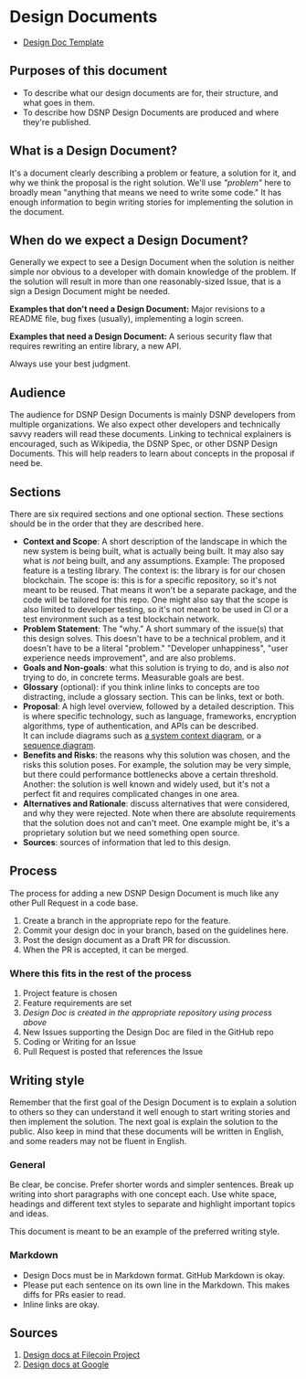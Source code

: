 # Design Documents

* [Design Doc Template](https://github.com/LibertyDSNP/meta/blob/main/templates/DESIGN_DOC_TEMPLATE.md)

## Purposes of this document
* To describe what our design documents are for, their structure, and what goes in them.
* To describe how DSNP Design Documents are produced and where they're published.

## What is a Design Document?
It's a document clearly describing a problem or feature, a solution for it, and why we think the proposal is the right solution.
We'll use _"problem"_ here to broadly mean "anything that means we need to write some code."
It has enough information to begin writing stories for implementing the solution in the document.

## When do we expect a Design Document?
Generally we expect to see a Design Document when the solution is neither simple nor obvious to a developer with domain knowledge of the problem.
If the solution will result in more than one reasonably-sized Issue, that is a sign a Design Document might be needed.

**Examples that don't need a Design Document:** Major revisions to a README file, bug fixes (usually), implementing a login screen.

**Examples that need a Design Document:** A serious security flaw that requires rewriting an entire library, a new API.  

Always use your best judgment.

## Audience
The audience for DSNP Design Documents is mainly DSNP developers from multiple organizations.
We also expect other developers and technically savvy readers will read these documents. 
Linking to technical explainers is encouraged, such as Wikipedia, the DSNP Spec, or other DSNP Design Documents.
This will help readers to learn about concepts in the proposal if need be.

## Sections
There are six required sections and one optional section.
These sections should be in the order that they are described here.

* **Context and Scope**: A short description of the landscape in which the new system is being built, what is actually being built. It may also say what is _not_ being built, and any assumptions. 
    Example:  The proposed feature is a testing library. 
    The context is: the library is for our chosen blockchain. 
    The scope is: this is for a specific repository, so it's not meant to be reused. 
    That means it won't be a separate package, and the code will be tailored for this repo.
    One might also say that the scope is also limited to developer testing, so it's not meant to be used in CI or a test environment such as a test blockchain network.
* **Problem Statement**: The "why." A short summary of the issue(s) that this design solves.
    This doesn't have to be a technical problem, and it doesn't have to be a literal "problem." 
    "Developer unhappiness", "user experience needs improvement", and  are also problems.
* **Goals and Non-goals**:  what this solution is trying to do, and is also _not_ trying to do, in concrete terms.  Measurable goals are best.
* **Glossary** (optional): if you think inline links to concepts are too distracting, include a glossary section.
    This can be links, text or both.
* **Proposal**: A high level overview, followed by a detailed description. 
    This is where specific technology, such as language, frameworks, encryption algorithms, type of authentication, and APIs can be described.  
    It can include diagrams such as [a system context diagram](https://en.wikipedia.org/wiki/System_context_diagram), or a [sequence diagram](https://www.geeksforgeeks.org/unified-modeling-language-uml-sequence-diagrams/).
* **Benefits and Risks**: the reasons why this solution was chosen, and the risks this solution poses.
    For example, the solution may be very simple, but there could performance bottlenecks above a certain threshold.
    Another: the solution is well known and widely used, but it's not a perfect fit and requires complicated changes in one area.   
* **Alternatives and Rationale**: discuss alternatives that were considered, and why they were rejected. 
    Note when there are absolute requirements that the solution does not and can't meet.
    One example might be, it's a proprietary solution but we need something open source.
* **Sources**: sources of information that led to this design.

## Process
The process for adding a new DSNP Design Document is much like any other Pull Request in a code base.
1. Create a branch in the appropriate repo for the feature.
2. Commit your design doc in your branch, based on the guidelines here.
3. Post the design document as a Draft PR for discussion.
4. When the PR is accepted, it can be merged.

### Where this fits in the rest of the process
1. Project feature is chosen 
2. Feature requirements are set
3. _Design Doc is created in the appropriate repository using process above_
4. New Issues supporting the Design Doc are filed in the GitHub repo
5. Coding or Writing for an Issue
6. Pull Request is posted that references the Issue

## Writing style
Remember that the first goal of the Design Document is to explain a solution to others so they can understand it well enough to start writing stories and then implement the solution.
The next goal is explain the solution to the public.
Also keep in mind that these documents will be written in English, and some readers may not be fluent in English. 

### General
Be clear, be concise.
Prefer shorter words and simpler sentences.
Break up writing into short paragraphs with one concept each.
Use white space, headings and different text styles to separate and highlight important topics and ideas.

This document is meant to be an example of the preferred writing style.

### Markdown
* Design Docs must be in Markdown format. GitHub Markdown is okay.
* Please put each sentence on its own line in the Markdown.
    This makes diffs for PRs easier to read.
* Inline links are okay.

## Sources
1. [Design docs at Filecoin Project](https://github.com/filecoin-project/designdocs)
2. [Design docs at Google](https://www.industrialempathy.com/posts/design-docs-at-google/)